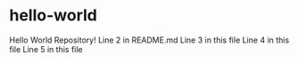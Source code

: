 # hello-world
Hello World Repository!
Line 2 in README.md
Line 3 in this file
Line 4 in this file
Line 5 in this file
